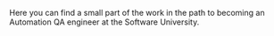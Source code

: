 Here you can find a small part of the work in the path to becoming an Automation QA engineer at the Software University.
